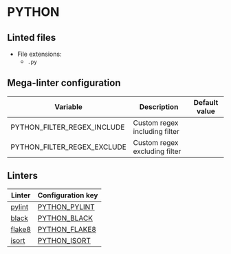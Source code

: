 <!-- markdownlint-disable MD003 MD020 MD033 MD041 -->
<!-- Generated by .automation/build.py, please do not update manually -->
# PYTHON

## Linted files

- File extensions:
  - `.py`

## Mega-linter configuration

| Variable | Description | Default value |
| ----------------- | -------------- | -------------- |
| PYTHON_FILTER_REGEX_INCLUDE | Custom regex including filter |  |
| PYTHON_FILTER_REGEX_EXCLUDE | Custom regex excluding filter |  |

## Linters

| Linter | Configuration key |
| ------ | ----------------- |
| [pylint](https://github.com/nvuillam/mega-linter/tree/master/docs/descriptors/python_pylint.md#readme) | [PYTHON_PYLINT](https://github.com/nvuillam/mega-linter/tree/master/docs/descriptors/python_pylint.md#readme) |
| [black](https://github.com/nvuillam/mega-linter/tree/master/docs/descriptors/python_black.md#readme) | [PYTHON_BLACK](https://github.com/nvuillam/mega-linter/tree/master/docs/descriptors/python_black.md#readme) |
| [flake8](https://github.com/nvuillam/mega-linter/tree/master/docs/descriptors/python_flake8.md#readme) | [PYTHON_FLAKE8](https://github.com/nvuillam/mega-linter/tree/master/docs/descriptors/python_flake8.md#readme) |
| [isort](https://github.com/nvuillam/mega-linter/tree/master/docs/descriptors/python_isort.md#readme) | [PYTHON_ISORT](https://github.com/nvuillam/mega-linter/tree/master/docs/descriptors/python_isort.md#readme) |
